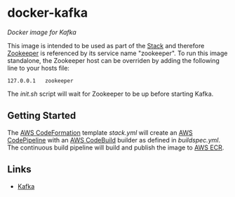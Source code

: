 # docker-kafka
_Docker image for Kafka_

This image is intended to be used as part of the [Stack](https://github.com/varunmc/docker-stack) and therefore [Zookeeper](https://github.com/varunmc/docker-zookeeper) is referenced by its service name "zookeeper". To run this image standalone, the Zookeeper host can be overriden by adding the following line to your hosts file:

```
127.0.0.1   zookeeper
```

The _init.sh_ script will wait for Zookeeper to be up before starting Kafka. 

## Getting Started
The [AWS CodeFormation](https://console.aws.amazon.com/cloudformation/home?region=us-east-1#/stack/detail?stackId=arn:aws:cloudformation:us-east-1:497513737772:stack%2FKafka%2Fe9f68bc0-91d5-11e7-9a79-50d5cd265c36) template _stack.yml_ will create an [AWS CodePipeline](https://console.aws.amazon.com/codepipeline/home?region=us-east-1#/view/Kafka) with an [AWS CodeBuild](https://console.aws.amazon.com/codebuild/home?region=us-east-1#/projects/Kafka/view) builder as defined in _buildspec.yml_. The continuous build pipeline will build and publish the image to [AWS ECR](https://console.aws.amazon.com/ecs/home?region=us-east-1#/repositories/mc.varun:kafka#images;tagStatus=ALL).

## Links
* [Kafka](https://kafka.apache.org)
